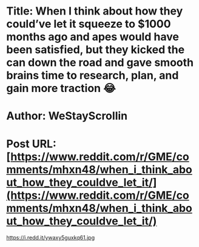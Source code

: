 # Title: When I think about how they could’ve let it squeeze to $1000 months ago and apes would have been satisfied, but they kicked the can down the road and gave smooth brains time to research, plan, and gain more traction 😂
# Author: WeStayScrollin
# Post URL: [https://www.reddit.com/r/GME/comments/mhxn48/when_i_think_about_how_they_couldve_let_it/](https://www.reddit.com/r/GME/comments/mhxn48/when_i_think_about_how_they_couldve_let_it/)


https://i.redd.it/ywaxy5guxkq61.jpg